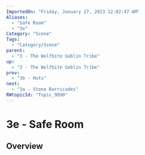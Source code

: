```yaml
---
ImportedOn: "Friday, January 27, 2023 12:02:47 AM"
Aliases:
  - "Safe Room"
  - "3e"
Category: "Scene"
Tags:
  - "Category/Scene"
parent:
  - "3 - The Wolfbite Goblin Tribe"
up:
  - "3 - The Wolfbite Goblin Tribe"
prev:
  - "3b - Huts"
next:
  - "3a - Stone Barricades"
RWtopicId: "Topic_9890"
---
```

# 3e - Safe Room
## Overview
